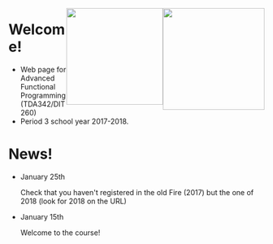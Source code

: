 <!-- Added weird extra section, because otherwise Alejandro's does not appear -->
<!-- ## Empty -->
<!-- --- -->

<img style="float:right"
     class="img"
     src="https://www.chalmers.se/SiteCollectionImages/Logotyper/Chalmers%20logotyp/AvancezChalmers_black_centered.png"
     height="200">
<img style="float:right"
     class="img-circle"
     src="http://upload.wikimedia.org/wikipedia/en/8/82/G%C3%B6teborgs_universitet_seal.svg"
     height="190">


# Welcome!

  * Web page for Advanced Functional Programming (TDA342/DIT260)
  * Period 3 school year 2017-2018.


# News!

* January 25th

  <div class = "alert alert-info">
     Check that you haven't registered in the old Fire (2017) but 
     the one of 2018 (look for 2018 on the URL) 
  </div>

* January 15th

  <div class = "alert alert-info">
     Welcome to the course!
  </div>
